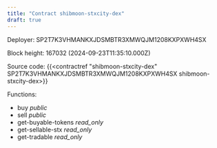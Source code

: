 ```yaml
---
title: "Contract shibmoon-stxcity-dex"
draft: true
---
```

Deployer: SP2T7K3VHMANKXJDSMBTR3XMWQJM1208KXPXWH4SX


 



Block height: 167032 (2024-09-23T11:35:10.000Z)

Source code: {{<contractref "shibmoon-stxcity-dex" SP2T7K3VHMANKXJDSMBTR3XMWQJM1208KXPXWH4SX shibmoon-stxcity-dex>}}

Functions:

* buy _public_
* sell _public_
* get-buyable-tokens _read_only_
* get-sellable-stx _read_only_
* get-tradable _read_only_
